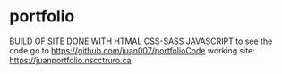 # portfolio
BUILD OF SITE DONE WITH HTMAL CSS-SASS JAVASCRIPT to see the code go to https://github.com/juan007/portfolioCode
working site:  https://juanportfolio.nscctruro.ca
